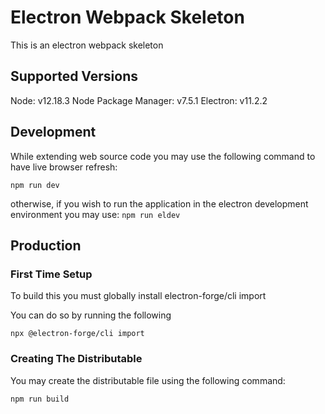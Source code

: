 # Electron Webpack Skeleton

This is an electron webpack skeleton

## Supported Versions

Node: v12.18.3
Node Package Manager: v7.5.1
Electron: v11.2.2

## Development

While extending web source code you may use the following command to have live browser refresh:

`npm run dev`

otherwise, if you wish to run the application in the electron development environment you may use:
`npm run eldev`



## Production
### First Time Setup

To build this you must globally install electron-forge/cli import

You can do so by running the following

`npx @electron-forge/cli import`


### Creating The Distributable

You may create the distributable file using the following command:

`npm run build`

